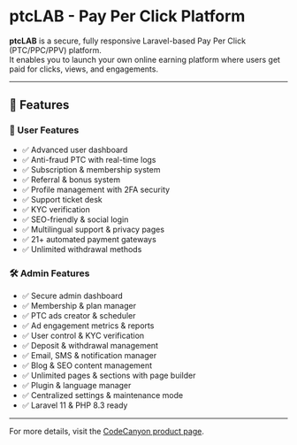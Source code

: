 # ptcLAB - Pay Per Click Platform

**ptcLAB** is a secure, fully responsive Laravel-based Pay Per Click (PTC/PPC/PPV) platform.  
It enables you to launch your own online earning platform where users get paid for clicks, views, and engagements.

---

## 🚀 Features

### 🌟 User Features

-   ✅ Advanced user dashboard 
-   ✅ Anti-fraud PTC with real-time logs
-   ✅ Subscription & membership system
-   ✅ Referral & bonus system
-   ✅ Profile management with 2FA security
-   ✅ Support ticket desk
-   ✅ KYC verification
-   ✅ SEO-friendly & social login
-   ✅ Multilingual support & privacy pages
-   ✅ 21+ automated payment gateways
-   ✅ Unlimited withdrawal methods

### 🛠️ Admin Features

-   ✅ Secure admin dashboard
-   ✅ Membership & plan manager
-   ✅ PTC ads creator & scheduler
-   ✅ Ad engagement metrics & reports
-   ✅ User control & KYC verification 
-   ✅ Deposit & withdrawal management
-   ✅ Email, SMS & notification manager
-   ✅ Blog & SEO content management
-   ✅ Unlimited pages & sections with page builder
-   ✅ Plugin & language manager
-   ✅ Centralized settings & maintenance mode
-   ✅ Laravel 11 & PHP 8.3 ready

---

For more details, visit the [CodeCanyon product page](https://codecanyon.net/item/ptclab-pay-per-click-platform/28811404).
